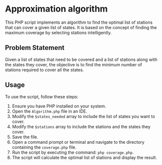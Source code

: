 # Approximation algorithm

This PHP script implements an algorithm to find the optimal list of stations that can cover a given list of states. It is based on the concept of finding the maximum coverage by selecting stations intelligently.

## Problem Statement

Given a list of states that need to be covered and a list of stations along with the states they cover, the objective is to find the minimum number of stations required to cover all the states.

## Usage

To use the script, follow these steps:

1. Ensure you have PHP installed on your system.
2. Open the `Algorithm.php` file in an IDE.
3. Modify the `$states_needed` array to include the list of states you want to cover.
4. Modify the `$stations` array to include the stations and the states they cover.
5. Save the file.
6. Open a command prompt or terminal and navigate to the directory containing the `coverage.php` file.
7. Run the script by executing the command: `php coverage.php`.
8. The script will calculate the optimal list of stations and display the result.
